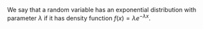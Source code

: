 We say that a random variable has an exponential distribution with parameter $\lambda$ if it has density function $f(x) = \lambda e^{-\lambda x}$.
